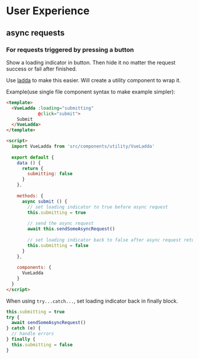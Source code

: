 # User Experience

## async requests

### For requests triggered by pressing a button

  Show a loading indicator in button. Then hide it no matter the request success or fail after finished.

  Use [ladda](https://github.com/hakimel/Ladda) to make this easier. Will create a utility component to wrap it.
  
  Example(use single file component syntax to make example simpler):
  
  ```html
  <template>
    <VueLadda :loading="submitting"
              @click="submit">
      Submit
    </VueLadda>
  </template>
  
  <script>
    import VueLadda from 'src/components/utility/VueLadda'
    
    export default {
      data () {
        return {
          submitting: false
        }
      },
      
      methods: {
        async submit () {
          // set loading indicator to true before async request
          this.submitting = true
          
          // send the async request
          await this.sendSomeAsyncRequest()
          
          // set loading indicator back to false after async request return
          this.submitting = false
        }
      },
      
      components: {
        VueLadda
      }  
    }
  </script>
  ```
  
  When using `try...catch...`, set loading indicator back in finally block.
  
  ```javascript
  this.submitting = true
  try {
    await sendSomeAsyncRequest()
  } catch (e) {
    // handle errors
  } finally {
    this.submitting = false
  }
  ```
